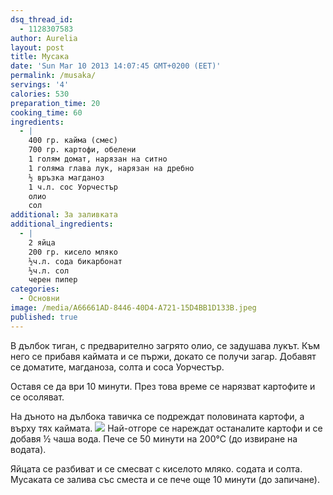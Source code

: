 ```yaml
---
dsq_thread_id:
  - 1128307583
author: Aurelia
layout: post
title: Мусака
date: 'Sun Mar 10 2013 14:07:45 GMT+0200 (EET)'
permalink: /musaka/
servings: '4'
calories: 530
preparation_time: 20
cooking_time: 60
ingredients:
  - |
    400 гр. кайма (смес)
    700 гр. картофи, обелени
    1 голям домат, нарязан на ситно
    1 голяма глава лук, нарязан на дребно
    ½ връзка магданоз
    1 ч.л. сос Уорчестър
    олио
    сол
additional: За заливката
additional_ingredients:
  - |
    2 яйца
    200 гр. кисело мляко
    ½ч.л. сода бикарбонат
    ½ч.л. сол
    черен пипер
categories:
  - Основни
image: /media/A66661AD-8446-40D4-A721-15D4BB1D133B.jpeg
published: true
---
```

В дълбок тиган, с предварително загрято олио, се задушава лукът. Към него се прибавя каймата и се пържи, докато се получи загар. Добавят се доматите, магданоза, солта и соса Уорчестър.

Оставя се да ври 10 минути. През това време се нарязват картофите и се осоляват.
  
На дъното на дълбока тавичка се подреждат половината картофи, а върху тях каймата.
<img src="/media/EB6454EE-F0BC-4C5C-A2FE-D1CCF6AB3FFD.jpeg" aclass="alignright" />
Най-отгоре се нареждат останалите картофи и се добавя ½ чаша вода. Пече се 50 минути на 200°С (до извиране на водата).
  
Яйцата се разбиват и се смесват с киселото мляко. содата и солта. Мусаката се залива със сместа и се пече още 10 минути (до запичане).
